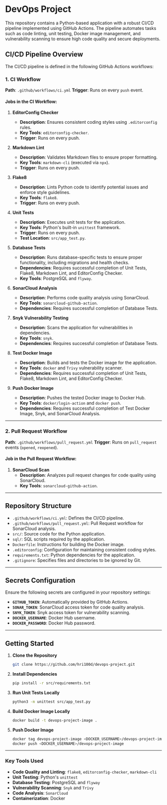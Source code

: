 # **DevOps Project**

This repository contains a Python-based application with a robust CI/CD pipeline implemented using GitHub Actions. The pipeline automates tasks such as code linting, unit testing, Docker image management, and vulnerability scanning to ensure high code quality and secure deployments.

## **CI/CD Pipeline Overview**

The CI/CD pipeline is defined in the following GitHub Actions workflows:

### **1. CI Workflow**
**Path**: `.github/workflows/ci.yml`
**Trigger**: Runs on every `push` event.

#### **Jobs in the CI Workflow:**

1. **EditorConfig Checker**  
   - **Description**: Ensures consistent coding styles using `.editorconfig` rules.
   - **Key Tools**: `editorconfig-checker`.
   - **Trigger**: Runs on every push.

2. **Markdown Lint**  
   - **Description**: Validates Markdown files to ensure proper formatting.
   - **Key Tools**: `markdown-cli` (executed via `npx`).
   - **Trigger**: Runs on every push.

3. **Flake8**
   - **Description**: Lints Python code to identify potential issues and enforce style guidelines.
   - **Key Tools**: `flake8`.
   - **Trigger**: Runs on every push.

4. **Unit Tests**
   - **Description**: Executes unit tests for the application.
   - **Key Tools**: Python's built-in `unittest` framework.
   - **Trigger**: Runs on every push.
   - **Test Location**: `src/app_test.py`.

5. **Database Tests**
   - **Description**: Runs database-specific tests to ensure proper functionality, including migrations and health checks.
   - **Dependencies**: Requires successful completion of Unit Tests, Flake8, Markdown Lint, and EditorConfig Checker.
   - **Key Tools**: PostgreSQL and `flyway`.

6. **SonarCloud Analysis**
   - **Description**: Performs code quality analysis using SonarCloud.
   - **Key Tools**: `sonarcloud-github-action`.
   - **Dependencies**: Requires successful completion of Database Tests.

7. **Snyk Vulnerability Testing**
   - **Description**: Scans the application for vulnerabilities in dependencies.
   - **Key Tools**: `snyk`.
   - **Dependencies**: Requires successful completion of Database Tests.

8. **Test Docker Image**
   - **Description**: Builds and tests the Docker image for the application.
   - **Key Tools**: `docker` and `Trivy` vulnerability scanner.
   - **Dependencies**: Requires successful completion of Unit Tests, Flake8, Markdown Lint, and EditorConfig Checker.

9. **Push Docker Image**  
   - **Description**: Pushes the tested Docker image to Docker Hub.
   - **Key Tools**: `docker/login-action` and `docker push`.
   - **Dependencies**: Requires successful completion of Test Docker Image, Snyk, and SonarCloud Analysis.

---

### **2. Pull Request Workflow**
**Path**: `.github/workflows/pull_request.yml`
**Trigger**: Runs on `pull_request` events (`opened`, `reopened`).

#### **Job in the Pull Request Workflow:**

1. **SonarCloud Scan**
   - **Description**: Analyzes pull request changes for code quality using SonarCloud.
   - **Key Tools**: `sonarcloud-github-action`.

---

## **Repository Structure**

- `.github/workflows/ci.yml`: Defines the CI/CD pipeline.
- `.github/workflows/pull_request.yml`: Pull Request workflow for SonarCloud analysis.
- `src/`: Source code for the Python application.
- `sql/`: SQL scripts required by the application.
- `Dockerfile`: Instructions for building the Docker image.
- `.editorconfig`: Configuration for maintaining consistent coding styles.
- `requirements.txt`: Python dependencies for the application.
- `.gitignore`: Specifies files and directories to be ignored by Git.

---

## **Secrets Configuration**

Ensure the following secrets are configured in your repository settings:

- **`GITHUB_TOKEN`**: Automatically provided by GitHub Actions.
- **`SONAR_TOKEN`**: SonarCloud access token for code quality analysis.
- **`SNYK_TOKEN`**: Snyk access token for vulnerability scanning.
- **`DOCKER_USERNAME`**: Docker Hub username.
- **`DOCKER_PASSWORD`**: Docker Hub password.

---

## **Getting Started**

1. **Clone the Repository**
   ```bash
   git clone https://github.com/hri100d/devops-project.git
   ```

2. **Install Dependencies**
   ```bash
   pip install -r src/requirements.txt
   ```

3. **Run Unit Tests Locally**
   ```bash
   python3 -m unittest src/app_test.py
   ```

4. **Build Docker Image Locally**
   ```bash
   docker build -t devops-project-image .
   ```

5. **Push Docker Image**
   ```bash
   docker tag devops-project-image <DOCKER_USERNAME>/devops-project-image
   docker push <DOCKER_USERNAME>/devops-project-image
   ```

---

### **Key Tools Used**

- **Code Quality and Linting**: `flake8`, `editorconfig-checker`, `markdown-cli`
- **Unit Testing**: Python's `unittest`
- **Database Testing**: PostgreSQL and `flyway`
- **Vulnerability Scanning**: `Snyk` and `Trivy`
- **Code Analysis**: `SonarCloud`
- **Containerization**: Docker
